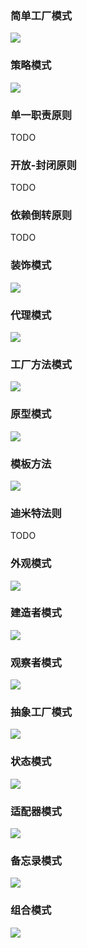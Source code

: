
### 简单工厂模式

![](https://raw.githubusercontent.com/xinghalo/DesignPattern/master/01-简单工厂模式/简单工厂.png)


### 策略模式

![](https://raw.githubusercontent.com/xinghalo/DesignPattern/master/02-策略模式/策略模式.png)


### 单一职责原则

TODO

### 开放-封闭原则

TODO

### 依赖倒转原则

TODO

### 装饰模式

![](https://raw.githubusercontent.com/xinghalo/DesignPattern/master/06-装饰模式/装饰模式.png)

### 代理模式

![](https://raw.githubusercontent.com/xinghalo/DesignPattern/master/07-代理模式/代理模式.png)

### 工厂方法模式

![](https://raw.githubusercontent.com/xinghalo/DesignPattern/master/08-工厂方法模式/工厂方法.png)

### 原型模式

![](https://raw.githubusercontent.com/xinghalo/DesignPattern/master/09-原型模式/原型模式.png)

### 模板方法

![](https://raw.githubusercontent.com/xinghalo/DesignPattern/master/10-模板方法/模板方法.png)

### 迪米特法则

TODO

### 外观模式

![](https://raw.githubusercontent.com/xinghalo/DesignPattern/master/12-外观模式/外观模式.png)

### 建造者模式

![](https://raw.githubusercontent.com/xinghalo/DesignPattern/master/13-建造者模式/建造者模式.png)

### 观察者模式

![](https://raw.githubusercontent.com/xinghalo/DesignPattern/master/14-观察者模式/观察者模式.png)

### 抽象工厂模式

![](https://raw.githubusercontent.com/xinghalo/DesignPattern/master/15-抽象工厂模式/抽象工厂模式.png)

### 状态模式

![](https://raw.githubusercontent.com/xinghalo/DesignPattern/master/16-状态模式/状态模式.png)

### 适配器模式

![](https://raw.githubusercontent.com/xinghalo/DesignPattern/master/17-适配器模式/适配器模式.png)

### 备忘录模式

![](https://raw.githubusercontent.com/xinghalo/DesignPattern/master/18-备忘录模式/备忘录模式.png)

### 组合模式

![](https://raw.githubusercontent.com/xinghalo/DesignPattern/master/19-组合模式/组合模式.png)